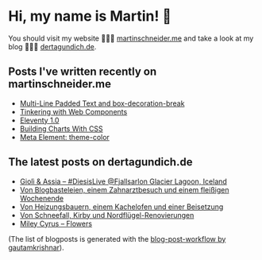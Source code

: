 # Hi, my name is Martin! 👋 
You should visit my website 👨🏼‍💻  [martinschneider.me](https://martinschneider.me) and take a look at my blog 🤷🏼‍♂️ [dertagundich.de](https://www.dertagundich.de).

## Posts I've written recently on martinschneider.me
<!-- MSME-POST-LIST:START -->
- [Multi-Line Padded Text and box-decoration-break](https://martinschneider.me/articles/multi-line-padded-text-and-box-decoration-break/)
- [Tinkering with Web Components](https://martinschneider.me/articles/tinkering-with-web-components/)
- [Eleventy 1.0](https://martinschneider.me/articles/eleventy-1-0/)
- [Building Charts With CSS](https://martinschneider.me/articles/building-charts-with-css/)
- [Meta Element: theme-color](https://martinschneider.me/articles/meta-element-theme-color/)
<!-- MSME-POST-LIST:END -->

## The latest posts on dertagundich.de
<!-- DTUI-POST-LIST:START -->
- [Giolì &amp; Assia – #DiesisLive @Fjallsarlon Glacier Lagoon, Iceland](https://www.dertagundich.de/2023/02/06/gioli-assia-diesislive-fjallsarlon-glacier-lagoon-iceland/)
- [Von Blogbasteleien, einem Zahnarztbesuch und einem fleißigen Wochenende](https://www.dertagundich.de/2023/02/05/von-blogbasteleien-einem-zahnarztbesuch-und-einem-fleissigen-wochenende/)
- [Von Heizungsbauern, einem Kachelofen und einer Beisetzung](https://www.dertagundich.de/2023/01/29/von-heizungsbauern-einem-kachelofen-und-einer-beisetzung/)
- [Von Schneefall, Kirby und Nordflügel-Renovierungen](https://www.dertagundich.de/2023/01/22/von-schneefall-kirby-und-nordfluegel-renovierungen/)
- [Miley Cyrus – Flowers](https://www.dertagundich.de/2023/01/20/17530/)
<!-- DTUI-POST-LIST:END -->

(The list of blogposts is generated with the [blog-post-workflow by gautamkrishnar](https://github.com/gautamkrishnar/blog-post-workflow)).
